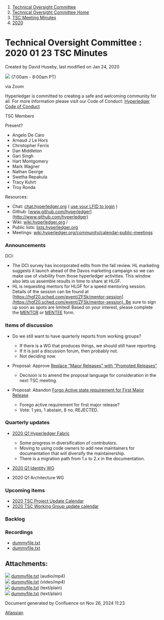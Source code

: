 1. [Technical Oversight Committee](index.html)
2. [Technical Oversight Committee Home](Technical-Oversight-Committee-Home_21430274.html)
3. [TSC Meeting Minutes](TSC-Meeting-Minutes_21448544.html)
4. [2020](2020_21450029.html)

# Technical Oversight Committee : 2020 01 23 TSC Minutes

Created by David Huseby, last modified on Jan 24, 2020

![](plugins/servlet/confluence/placeholder/unknown-macro) (7:00am - 8:00am PT)

via Zoom

Hyperledger is committed to creating a safe and welcoming community for all. For more information please visit our Code of Conduct: [Hyperledger Code of Conduct](https://lf-hyperledger.atlassian.net/wiki/spaces/HYP/pages/19595281/Hyperledger+Code+of+Conduct)

TSC Members

Present?

- Angelo De Caro
- Arnaud J Le Hors
- Christopher Ferris
- Dan Middleton
- Gari Singh
- Hart Montgomery
- Mark Wagner
- Nathan George
- Swetha Repakula
- Tracy Kuhrt
- Troy Ronda

Resources:

- Chat: [chat.hyperledger.org](http://chat.hyperledger.org/) ( [use your LFID to login](https://www.youtube.com/watch?v=EEc4JRyaAoA) )
- Github: [www.github.com/hyperledger](http://www.github.com/hyperledger)
- Wiki: [wiki.hyperledger.org](https://lf-hyperledger.atlassian.net) /
- Public lists: [lists.hyperledger.org](https://lists.hyperledger.org)
- Meetings: [wiki.hyperledger.org/community/calendar-public-meetings](https://lf-hyperledger.atlassian.net/community/calendar-public-meetings)

### Announcements

DCI:

- The DCI survey has incorporated edits from the fall review. HL marketing suggests it launch ahead of the Davos marketing campaign so we can make use of visibility from those hyperledger activities. This window also lets us assemble results in time to share at HLGF.
- HL is requesting mentors for HLGF for a speed mentoring session. Details of the session can be found at [https://hgf20.sched.com/event/ZFSk/mentor-session](https://hgf20.sched.com/event/ZFSk/mentor-session). Be sure to sign up soon as spots are limited! Based on your interest, please complete the [MENTOR](https://forms.gle/QkkEdJdVZ4nYWGu1A) or [MENTEE](https://forms.gle/ngpBvHV1Jhhp6mFTA) form.

### Items of discussion

- Do we still want to have quarterly reports from working groups?
  
  - If there is a WG that produces things, we should still have reporting.
  - If it is just a discussion forum, then probably not.
  - Not deciding now.
- Proposal: Approve [Replace "Major Releases" with "Promoted Releases"](https://lf-hyperledger.atlassian.net/pages/viewpage.action?pageId=24779174)
  
  - Decision is to amend the proposal language for consideration in the next TSC meeting.
- Proposal: Abandon [Forgo Active state requirement for First Major Release](https://lf-hyperledger.atlassian.net/display/TSC/Forgo+Active+state+requirement+for+First+Major+Release)
  
  - Forego active requirement for first major release?
  - Vote: 1 yes, 1 abstain, 8 no. REJECTED.

### Quarterly updates

- [2020 Q1 Hyperledger Fabric](https://lf-hyperledger.atlassian.net/display/HYP/2020+Q1+Hyperledger+Fabric)
  
  - Some progress in diversification of contributors.
  - Moving to using code owners to add new maintainers for documentation that will diversify the maintainership.
  - There is a migration path from 1.x to 2.x in the documentation.
- [2020 Q1 Identity WG](https://lf-hyperledger.atlassian.net/display/HYP/2020+Q1+Identity+WG)
- 2020 Q1 Architecture WG

### Upcoming items

- [2020 TSC Project Update Calendar](https://lf-hyperledger.atlassian.net/display/TSC/2020+TSC+Project+Update+Calendar)
- [2020 TSC Working Group update calendar](https://lf-hyperledger.atlassian.net/display/TSC/2020+TSC+Working+Group+update+calendar)

### Backlog

### Recordings

- [dummyfile.txt](#)
- [dummyfile.txt](#)

## Attachments:

![](images/icons/bullet_blue.gif) [dummyfile.txt](attachments/21438347/21457405.txt) (audio/mp4)  
![](images/icons/bullet_blue.gif) [dummyfile.txt](attachments/21438347/21457631.txt) (video/mp4)  
![](images/icons/bullet_blue.gif) [dummyfile.txt](attachments/21438347/21450128.txt) (text/plain)  
![](images/icons/bullet_blue.gif) [dummyfile.txt](attachments/21438347/21450129.txt) (text/plain)

Document generated by Confluence on Nov 26, 2024 11:23

[Atlassian](http://www.atlassian.com/)
